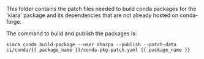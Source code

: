 This folder contains the patch files needed to build conda packages for the 'kiara' package and its dependencies that are not already hosted on conda-forge.

The command to build and publish the packages is:

```
kiara conda build-package --user dharpa --publish --patch-data ci/conda/{{ package_name }}/conda-pkg-patch.yaml {{ package_name }}
```
